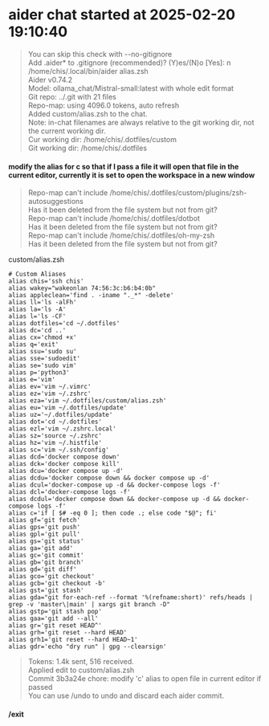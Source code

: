
# aider chat started at 2025-02-20 19:10:40

> You can skip this check with --no-gitignore  
> Add .aider* to .gitignore (recommended)? (Y)es/(N)o [Yes]: n  
> /home/chis/.local/bin/aider alias.zsh  
> Aider v0.74.2  
> Model: ollama_chat/Mistral-small:latest with whole edit format  
> Git repo: ../.git with 21 files  
> Repo-map: using 4096.0 tokens, auto refresh  
> Added custom/alias.zsh to the chat.  
> Note: in-chat filenames are always relative to the git working dir, not the current working dir.  
> Cur working dir: /home/chis/.dotfiles/custom  
> Git working dir: /home/chis/.dotfiles  

#### modify the alias for c so that if I pass a file it will open that file in the current editor, currently it is set to open the workspace in a new window  
> Repo-map can't include /home/chis/.dotfiles/custom/plugins/zsh-autosuggestions  
> Has it been deleted from the file system but not from git?  
> Repo-map can't include /home/chis/.dotfiles/dotbot  
> Has it been deleted from the file system but not from git?  
> Repo-map can't include /home/chis/.dotfiles/oh-my-zsh  
> Has it been deleted from the file system but not from git?  

custom/alias.zsh
```
# Custom Aliases
alias chis='ssh chis'
alias wakey="wakeonlan 74:56:3c:b6:b4:0b"
alias appleclean='find . -iname "._*" -delete'
alias ll='ls -alFh'
alias la='ls -A'
alias l='ls -CF'
alias dotfiles='cd ~/.dotfiles'
alias dc='cd ..'
alias cx='chmod +x'
alias q='exit'
alias ssu='sudo su'
alias sse='sudoedit'
alias se='sudo vim'
alias p='python3'
alias e='vim'
alias ev='vim ~/.vimrc'
alias ez='vim ~/.zshrc'
alias eza='vim ~/.dotfiles/custom/alias.zsh'
alias eu='vim ~/.dotfiles/update'
alias uz='~/.dotfiles/update'
alias dot='cd ~/.dotfiles'
alias ezl='vim ~/.zshrc.local'
alias sz='source ~/.zshrc'
alias hz='vim ~/.histfile'
alias sc='vim ~/.ssh/config'
alias dcd='docker compose down'
alias dck='docker compose kill'
alias dcu='docker compose up -d'
alias dcdu='docker compose down && docker compose up -d'
alias dcul='docker-compose up -d && docker-compose logs -f'
alias dcl='docker-compose logs -f'
alias dcdul='docker compose down && docker-compose up -d && docker-compose logs -f'
alias c='if [ $# -eq 0 ]; then code .; else code "$@"; fi'
alias gf='git fetch'
alias gps='git push'
alias gpl='git pull'
alias gs='git status'
alias ga='git add'
alias gc='git commit'
alias gb='git branch'
alias gd='git diff'
alias gco='git checkout'
alias gcb='git checkout -b'
alias gst='git stash'
alias gda="git for-each-ref --format '%(refname:short)' refs/heads | grep -v 'master\|main' | xargs git branch -D"
alias gstp='git stash pop'
alias gaa='git add --all'
alias gr='git reset HEAD^'
alias grh='git reset --hard HEAD'
alias grh1='git reset --hard HEAD~1'
alias gdr='echo "dry run" | gpg --clearsign'
```

> Tokens: 1.4k sent, 516 received.  
> Applied edit to custom/alias.zsh  
> Commit 3b3a24e chore: modify 'c' alias to open file in current editor if passed  
> You can use /undo to undo and discard each aider commit.  

#### /exit  
